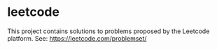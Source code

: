 # leetcode
This project contains solutions to problems proposed by the Leetcode platform.
See: https://leetcode.com/problemset/
